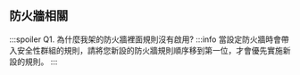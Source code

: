 ## 防火牆相關

:::spoiler Q1. 為什麼我架的防火牆裡面規則沒有啟用?
:::info
當設定防火牆時會帶入安全性群組的規則，請將您新設的防火牆規則順序移到第一位，才會優先實施新設的規則。
:::